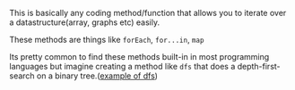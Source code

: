 This is basically any coding  method/function that allows you to iterate over a datastructure(array, graphs etc) easily. 

These methods are things like `forEach`, `for...in`, `map` 

Its pretty common to find these methods built-in in most programming languages but imagine creating a method like `dfs` that does a depth-first-search on a binary tree.([example of dfs](https://www.freecodecamp.org/news/introduction-to-algorithms-with-javascript-examples/#traversing-algorithms))

